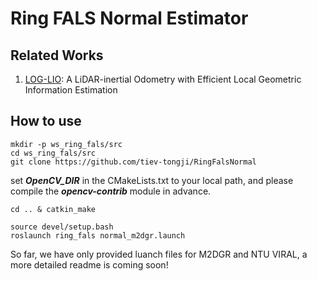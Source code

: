 # Ring FALS Normal Estimator

## Related Works

1. [LOG-LIO](https://github.com/tiev-tongji/RingFalsNormal): A LiDAR-inertial Odometry with Efficient Local Geometric Information Estimation


## How to use

```angular2html
mkdir -p ws_ring_fals/src
cd ws_ring_fals/src
git clone https://github.com/tiev-tongji/RingFalsNormal
```
set _**OpenCV_DIR**_ in the CMakeLists.txt to your local path, and please compile the  _**opencv-contrib**_ module in advance.

```angular2html
cd .. & catkin_make

source devel/setup.bash
roslaunch ring_fals normal_m2dgr.launch 
```

So far, we have only provided luanch files for M2DGR and NTU VIRAL, a more detailed readme is coming soon!

